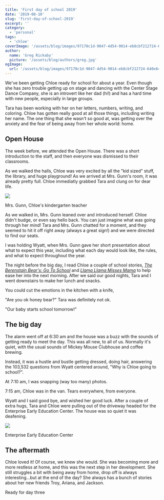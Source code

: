 ```yaml
---
title: 'First day of school 2019'
date: '2019-08-10'
slug: 'first-day-of-school-2019'
excerpt: ''
category:
  - 'personal'
tags:
  - 'chloe'
coverImage: '/assets/blog/images/97170c1d-9047-4d54-9014-eb8cbf212724-640x640.jpg'
author:
  name: 'Greg Rickaby'
  picture: '/assets/blog/authors/greg.jpg'
ogImage:
  url: '/assets/blog/images/97170c1d-9047-4d54-9014-eb8cbf212724-640x640.jpg'
---
```


We've been getting Chloe ready for school for about a year. Even though she has zero trouble getting up on stage and dancing with the Center Stage Dance Company, she is an introvert like her dad (hi!) and has a hard time with new people, especially in large groups.

Tara has been working with her on her letters, numbers, writing, and coloring. Chloe has gotten really good at all those things, including writing her name. The one thing that she wasn't so good at, was getting over the anxiety and the fear of being away from her whole world: home.

## Open House

The week before, we attended the Open House. There was a short introduction to the staff, and then everyone was dismissed to their classrooms.

As we walked the halls, Chloe was very excited by all the "kid sized" stuff, the library, and huge playground! As we arrived at Mrs. Gunn's room, it was already pretty full. Chloe immediatly grabbed Tara and clung on for dear life.

![](/assets/blog/images/mrs-gunn-eeec.jpg)

Mrs. Gunn, Chloe's kindergarten teacher

As we walked in, Mrs. Gunn leaned over and introduced herself. Chloe didn't budge, or even say hello back. You can just imagine what was going through her mind! Tara and Mrs. Gunn chatted for a moment, and they seemed to hit it off right away (always a great sign!) and we were directed to find our seats.

I was holding Wyatt, when Mrs. Gunn gave her short presentation about what to expect this year, including what each day would look like, the rules, and what to expect throughout the year.

The night before the big day, I read Chloe a couple of school stories, _[The Berenstain Bear's: Go To School](https://www.goodreads.com/book/show/900070.The_Berenstain_Bears_Go_to_School#)_ and _[Llama Llama Misses Mama](https://www.goodreads.com/book/show/5698821-llama-llama-misses-mama?ac=1)_ to help ease her into the next morning. After we said our good nights, Tara and I went downstairs to make her lunch and snacks.

You could cut the emotions in the kitchen with a knife,

"Are you ok honey bear?" Tara was definitely not ok.

"Our baby starts school tomorrow!"

## The big day

The alarm went off at 6:30 am and the house was a buzz with the sounds of getting ready to meet the day. This was all new, to all of us. Normally it's quiet, with the usual sounds of Mickey Mouse Clubhouse and coffee brewing.

Instead, it was a hustle and bustle getting dressed, doing hair, answering the 103,532 questions from Wyatt centered around, "Why is Chloe going to school?".

At 7:10 am, I was snapping (way too many) photos.

7:15 am, Chloe was in the van. Tears everywhere, from everyone.

Wyatt and I said good bye, and wished her good luck. After a couple of extra hugs, Tara and Chloe were pulling out of the driveway headed for the Enterprise Early Education Center. The house was so quiet it was deafening.

![](/assets/blog/images/eeec.jpg)

Enterprise Early Education Center

## The aftermath

Chloe loved it! Of course, we knew she would. She was becoming more and more restless at home, and this was the next step in her development. She still struggles a bit with being away from home, drop off is always interesting...but at the end of the day? She always has a bunch of stories about her new friends Troy, Ariana, and Jackson.

Ready for day three
